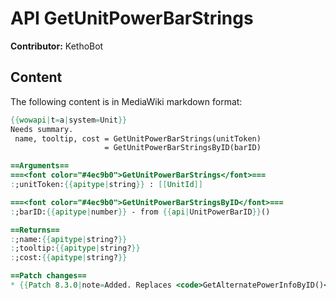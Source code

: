 # API GetUnitPowerBarStrings

**Contributor:** KethoBot

## Content

The following content is in MediaWiki markdown format:

```mediawiki
{{wowapi|t=a|system=Unit}}
Needs summary.
 name, tooltip, cost = GetUnitPowerBarStrings(unitToken)
                     = GetUnitPowerBarStringsByID(barID)

==Arguments==
===<font color="#4ec9b0">GetUnitPowerBarStrings</font>===
:;unitToken:{{apitype|string}} : [[UnitId]]

===<font color="#4ec9b0">GetUnitPowerBarStringsByID</font>===
:;barID:{{apitype|number}} - from {{api|UnitPowerBarID}}()

==Returns==
:;name:{{apitype|string?}}
:;tooltip:{{apitype|string?}}
:;cost:{{apitype|string?}}

==Patch changes==
* {{Patch 8.3.0|note=Added. Replaces <code>GetAlternatePowerInfoByID()</code> which is deprecated. [https://www.townlong-yak.com/framexml/8.3.0/Blizzard_Deprecated/Deprecated_8_3_0.lua#27]}}
```